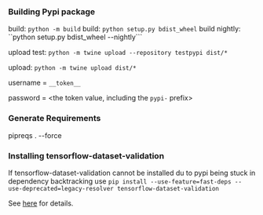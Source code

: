 ### Building Pypi package ###

build: ```python -m build```
build: ```python setup.py bdist_wheel```
build nightly: ``python setup.py bdist_wheel --nightly```

upload test: ```python -m twine upload --repository testpypi dist/*```

upload: ```python -m twine upload dist/*```

username = `__token__`

password = <the token value, including the `pypi-` prefix>


### Generate Requirements ###
pipreqs . --force
 

### Installing tensorflow-dataset-validation ### 
If tensorflow-dataset-validation cannot be installed du to pypi being stuck in dependency backtracking use
```pip install --use-feature=fast-deps --use-deprecated=legacy-resolver tensorflow-dataset-validation```


See [here](https://github.com/pypa/pip/issues/9187) for details.


